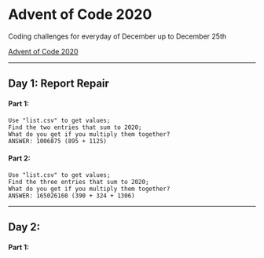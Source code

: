 # Advent of Code 2020

Coding challenges for everyday of December up to December 25th  

[Advent of Code 2020](https://adventofcode.com/2020/)

---

## Day 1: Report Repair

#### Part 1:  
```
Use "list.csv" to get values;  
Find the two entries that sum to 2020;  
What do you get if you multiply them together?  
ANSWER: 1006875 (895 + 1125)  
```

#### Part 2:  
```
Use "list.csv" to get values;  
Find the three entries that sum to 2020;  
What do you get if you multiply them together?  
ANSWER: 165026160 (390 + 324 + 1306)  
```

---

## Day 2:

#### Part 1:  
```

```
